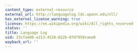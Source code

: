 ```yaml
---
content_type: external-resource
external_url: http://languagelog.ldc.upenn.edu/nll/
has_external_license_warning: true
license: https://en.wikipedia.org/wiki/All_rights_reserved
status: ''
title: Language Log
uid: 33cfae06-a213-4528-822b-87d7959caee8
wayback_url: ''
---
```

